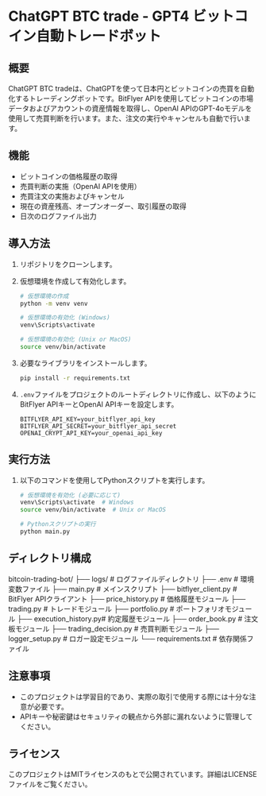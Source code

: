 # ChatGPT BTC trade - GPT4 ビットコイン自動トレードボット

## 概要

ChatGPT BTC tradeは、ChatGPTを使って日本円とビットコインの売買を自動化するトレーディングボットです。BitFlyer APIを使用してビットコインの市場データおよびアカウントの資産情報を取得し、OpenAI APIのGPT-4oモデルを使用して売買判断を行います。また、注文の実行やキャンセルも自動で行います。

## 機能

- ビットコインの価格履歴の取得
- 売買判断の実施（OpenAI APIを使用）
- 売買注文の実施およびキャンセル
- 現在の資産残高、オープンオーダー、取引履歴の取得
- 日次のログファイル出力

## 導入方法

1. リポジトリをクローンします。

2. 仮想環境を作成して有効化します。

    ```sh
    # 仮想環境の作成
    python -m venv venv

    # 仮想環境の有効化 (Windows)
    venv\Scripts\activate

    # 仮想環境の有効化 (Unix or MacOS)
    source venv/bin/activate
    ```

3. 必要なライブラリをインストールします。

    ```sh
    pip install -r requirements.txt
    ```

4. `.env`ファイルをプロジェクトのルートディレクトリに作成し、以下のようにBitFlyer APIキーとOpenAI APIキーを設定します。

    ```
    BITFLYER_API_KEY=your_bitflyer_api_key
    BITFLYER_API_SECRET=your_bitflyer_api_secret
    OPENAI_CRYPT_API_KEY=your_openai_api_key
    ```

## 実行方法

1. 以下のコマンドを使用してPythonスクリプトを実行します。

    ```sh
    # 仮想環境を有効化 (必要に応じて)
    venv\Scripts\activate  # Windows
    source venv/bin/activate  # Unix or MacOS

    # Pythonスクリプトの実行
    python main.py
    ```

## ディレクトリ構成

bitcoin-trading-bot/
├── logs/ # ログファイルディレクトリ
├── .env # 環境変数ファイル
├── main.py # メインスクリプト
├── bitflyer_client.py # BitFlyer APIクライアント
├── price_history.py # 価格履歴モジュール
├── trading.py # トレードモジュール
├── portfolio.py # ポートフォリオモジュール
├── execution_history.py# 約定履歴モジュール
├── order_book.py # 注文板モジュール
├── trading_decision.py # 売買判断モジュール
├── logger_setup.py # ロガー設定モジュール
└── requirements.txt # 依存関係ファイル


## 注意事項

- このプロジェクトは学習目的であり、実際の取引で使用する際には十分な注意が必要です。
- APIキーや秘密鍵はセキュリティの観点から外部に漏れないように管理してください。

## ライセンス

このプロジェクトはMITライセンスのもとで公開されています。詳細はLICENSEファイルをご覧ください。


